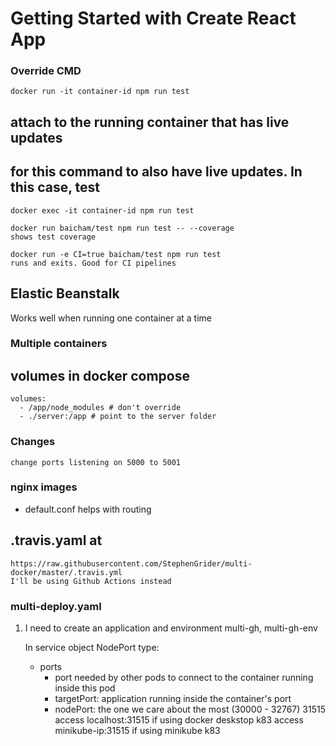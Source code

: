 # Getting Started with Create React App

### Override CMD
```
docker run -it container-id npm run test
```
## attach to the running container that has live updates
## for this command to also have live updates. In this case, test
```
docker exec -it container-id npm run test
```

    docker run baicham/test npm run test -- --coverage
    shows test coverage

    docker run -e CI=true baicham/test npm run test
    runs and exits. Good for CI pipelines

## Elastic Beanstalk
Works well when running one container at a time


### Multiple containers 

## volumes in docker compose
    volumes:
      - /app/node_modules # don't override
      - ./server:/app # point to the server folder

### Changes
    change ports listening on 5000 to 5001
    
### nginx images
- default.conf helps with routing

## .travis.yaml at 
    https://raw.githubusercontent.com/StephenGrider/multi-docker/master/.travis.yml
    I'll be using Github Actions instead

### multi-deploy.yaml
1. I need to create an application and environment
    multi-gh, multi-gh-env

    In service object
    NodePort type:
      - ports
        - port needed by other pods to connect to the container running inside this pod
        - targetPort: application running inside the container's port
        - nodePort: the one we care about the most (30000 - 32767) 31515
        access localhost:31515 if using docker deskstop k83
        access minikube-ip:31515 if using minikube k83